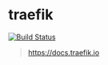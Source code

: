 # traefik

[![Build Status](https://drone.autonomic.zone/api/badges/coop-cloud/traefik/status.svg)](https://drone.autonomic.zone/coop-cloud/traefik)

> https://docs.traefik.io
